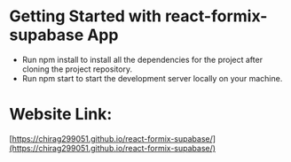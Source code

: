 # Getting Started with react-formix-supabase App

- Run npm install to install all the dependencies for the project after cloning the project repository.
- Run npm start to start the development server locally on your machine.

# Website Link:

[https://chirag299051.github.io/react-formix-supabase/](https://chirag299051.github.io/react-formix-supabase/)
